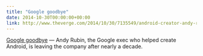 ```yaml
---
title: "Google goodbye"
date: 2014-10-30T00:00:00+00:00
link: http://www.theverge.com/2014/10/30/7135549/android-creator-andy-rubin-is-leaving-google
---
```

[Google goodbye](http://www.theverge.com/2014/10/30/7135549/android-creator-andy-rubin-is-leaving-google) &mdash; 
 Andy Rubin, the Google exec who helped create Android, is leaving the company after nearly a decade.
